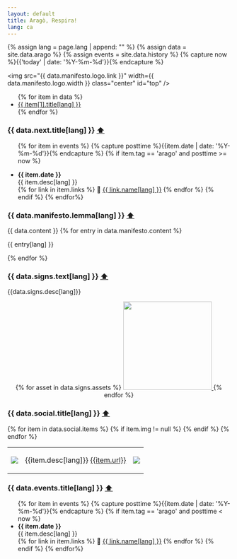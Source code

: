 ```yaml
---
layout: default
title: Aragò, Respira! 
lang: ca
---
```


{% assign lang = page.lang | append: "" %}
{% assign data = site.data.arago %}
{% assign events = site.data.history %}
{% capture now %}{{'today' | date: '%Y-%m-%d'}}{% endcapture %}

<img 
  src="{{ data.manifesto.logo.link }}" width={{ data.manifesto.logo.width }} class="center"
  id="top" />

<ul>
{% for item in data %}
    <li><a href="#{{ item[1].anchor }}">{{ item[1].title[lang] }}</a></li> 
{% endfor %}
</ul>

### {{ data.next.title[lang] }} <a id={{data.next.anchor}} href="#top">⬆️</a>
<ul class="future-timeline">

  {% for item in events %}
    {% capture posttime %}{{item.date | date: '%Y-%m-%d'}}{% endcapture %}
    {% if item.tag == 'arago' and posttime >= now %}
      <li>
      <b>{{ item.date }}</b><br>
      {{ item.desc[lang] }}
      </li>
      {% for link in item.links %}
        🔗 <a href="{{ link.url }}" target="_blank">{{ link.name[lang] }}</a>
      {% endfor %}
    {% endif %}
  {% endfor%}
</ul>

### {{ data.manifesto.lemma[lang] }} <a id={{data.manifesto.anchor}} href="#top">⬆️</a>
{{ data.content }}
{% for entry in data.manifesto.content %}
  <p>{{ entry[lang] }}</p>
{% endfor %}

### {{ data.signs.text[lang] }} <a id={{data.signs.anchor}} href="#top">⬆️</a>
<p> {{data.signs.desc[lang]}} </p>

<p style="text-align:center;">
{% for asset in data.signs.assets %}
  <a class="flyer" href="{{ asset.pdf }}">
    <img 
      src="{{ asset.img }}" 
      width=200
    />
  </a>
{% endfor %}
</p>

### {{ data.social.title[lang] }} <a id={{data.social.anchor}} href="#top">⬆️</a>
<table id="arago">
  {% for item in data.social.items %}
  <tr> 
    <td id="arago-icon">
      <img src="{{ item.icon }}" width="{{ data.social.iconsize }}" />
    </td>
    <td id="arago-desc">
      <p>{{item.desc[lang]}} <a href="{{item.url}}">{{item.url}}</a></p>
    </td>
    {% if item.img != null %}
    <td id="arago-img">
      <img src="{{item.img}}" width="{{ data.social.qrsize }}"/>
    </td>
    {% endif %}
  </tr>
  {% endfor %}
</table>

### {{ data.events.title[lang] }} <a id={{data.events.anchor}} href="#top">⬆️</a>
<ul class="timeline">
  {% for item in events %}
    {% capture posttime %}{{item.date | date: '%Y-%m-%d'}}{% endcapture %}
    {% if item.tag == 'arago' and posttime < now %}
      <li>
      <b>{{ item.date }}</b><br>
      {{ item.desc[lang] }}
      </li>
      {% for link in item.links %}
        🔗 <a href="{{ link.url }}" target="_blank">{{ link.name[lang] }}</a>
      {% endfor %}
    {% endif %}
  {% endfor%}
</ul>